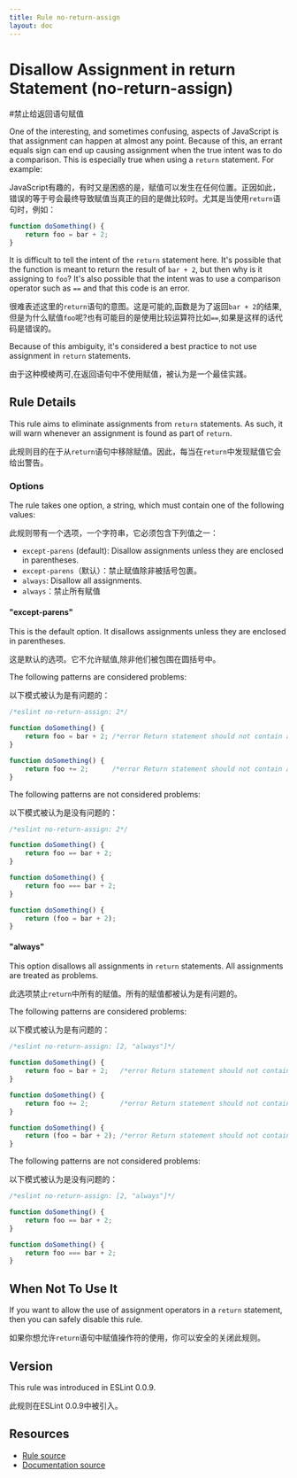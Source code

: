 ```yaml
---
title: Rule no-return-assign
layout: doc
---
```

<!-- Note: No pull requests accepted for this file. See README.md in the root directory for details. -->
# Disallow Assignment in return Statement (no-return-assign)

#禁止给返回语句赋值

One of the interesting, and sometimes confusing, aspects of JavaScript is that assignment can happen at almost any point. Because of this, an errant equals sign can end up causing assignment when the true intent was to do a comparison. This is especially true when using a `return` statement. For example:

JavaScript有趣的，有时又是困惑的是，赋值可以发生在任何位置。正因如此，错误的等于号会最终导致赋值当真正的目的是做比较时。尤其是当使用`return`语句时，例如：

```js
function doSomething() {
    return foo = bar + 2;
}
```

It is difficult to tell the intent of the `return` statement here. It's possible that the function is meant to return the result of `bar + 2`, but then why is it assigning to `foo`? It's also possible that the intent was to use a comparison operator such as `==` and that this code is an error.

很难表述这里的`return`语句的意图。这是可能的,函数是为了返回`bar + 2`的结果,但是为什么赋值`foo`呢?也有可能目的是使用比较运算符比如`==`,如果是这样的话代码是错误的。

Because of this ambiguity, it's considered a best practice to not use assignment in `return` statements.

由于这种模棱两可,在返回语句中不使用赋值，被认为是一个最佳实践。


## Rule Details

This rule aims to eliminate assignments from `return` statements. As such, it will warn whenever an assignment is found as part of `return`.

此规则目的在于从`return`语句中移除赋值。因此，每当在`return`中发现赋值它会给出警告。

### Options

The rule takes one option, a string, which must contain one of the following values:

此规则带有一个选项，一个字符串，它必须包含下列值之一：

* `except-parens` (default): Disallow assignments unless they are enclosed in parentheses.
* `except-parens`（默认）：禁止赋值除非被括号包裹。
* `always`: Disallow all assignments.
* `always`：禁止所有赋值

#### "except-parens"

This is the default option.
It disallows assignments unless they are enclosed in parentheses.

这是默认的选项。它不允许赋值,除非他们被包围在圆括号中。

The following patterns are considered problems:

以下模式被认为是有问题的：

```js
/*eslint no-return-assign: 2*/

function doSomething() {
    return foo = bar + 2; /*error Return statement should not contain assignment.*/
}

function doSomething() {
    return foo += 2;      /*error Return statement should not contain assignment.*/
}
```

The following patterns are not considered problems:

以下模式被认为是没有问题的：

```js
/*eslint no-return-assign: 2*/

function doSomething() {
    return foo == bar + 2;
}

function doSomething() {
    return foo === bar + 2;
}

function doSomething() {
    return (foo = bar + 2);
}
```

#### "always"

This option disallows all assignments in `return` statements.
All assignments are treated as problems.

此选项禁止`return`中所有的赋值。所有的赋值都被认为是有问题的。

The following patterns are considered problems:

以下模式被认为是有问题的：

```js
/*eslint no-return-assign: [2, "always"]*/

function doSomething() {
    return foo = bar + 2;   /*error Return statement should not contain assignment.*/
}

function doSomething() {
    return foo += 2;        /*error Return statement should not contain assignment.*/
}

function doSomething() {
    return (foo = bar + 2); /*error Return statement should not contain assignment.*/
}
```

The following patterns are not considered problems:

以下模式被认为是没有问题的：

```js
/*eslint no-return-assign: [2, "always"]*/

function doSomething() {
    return foo == bar + 2;
}

function doSomething() {
    return foo === bar + 2;
}
```

## When Not To Use It

If you want to allow the use of assignment operators in a `return` statement, then you can safely disable this rule.

如果你想允许`return`语句中赋值操作符的使用，你可以安全的关闭此规则。

## Version

This rule was introduced in ESLint 0.0.9.

此规则在ESLint 0.0.9中被引入。

## Resources

* [Rule source](https://github.com/eslint/eslint/tree/master/lib/rules/no-return-assign.js)
* [Documentation source](https://github.com/eslint/eslint/tree/master/docs/rules/no-return-assign.md)
